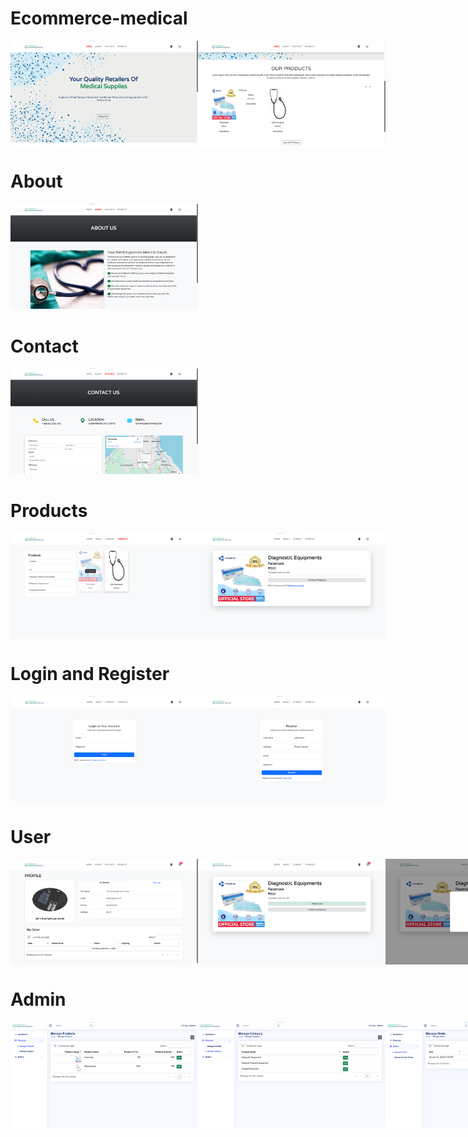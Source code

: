 # Ecommerce-medical
<div style="display: flex; justify-content: space-around;">
  <img src="asset/prod/homepage.png" alt="" width="300"/>
  <img src="asset/prod/homepage1.png" alt="" width="300"/>
</div>

# About
  <img src="asset/prod/homeabout.png" alt="" width="300"/>

# Contact
  <img src="asset/prod/homecontact.png" alt="" width="300"/>

# Products
<div style="display: flex; justify-content: space-around;">
  <img src="asset/prod/homeproduct.png" alt="" width="300"/>
  <img src="asset/prod/homeproductdetails.png" alt="" width="300"/>
</div>

# Login and Register
<div style="display: flex; justify-content: space-around;">
  <img src="asset/prod/homelogin.png" alt="" width="300"/>
  <img src="asset/prod/homeregister.png" alt="" width="300"/>
</div>

# User
<div style="display: flex; justify-content: space-around;">
    <img src="asset/prod/userprofile.png" alt="" width="300"/>
    <img src="asset/prod/userabouttoaddcart.png" alt="" width="300"/>
    <img src="asset/prod/useraddcart.png" alt="" width="300"/>
    <img src="asset/prod/usercart.png" alt="" width="300"/>
    <img src="asset/prod/usercartview.png" alt="" width="300"/>
    <img src="asset/prod/userpayment.png" alt="" width="300"/>
    <img src="asset/prod/userpaymentconfirm.png" alt="" width="300"/>
    <img src="asset/prod/userpaymentprocess.png" alt="" width="300"/>
    <img src="asset/prod/userpaymentsuccess.png" alt="" width="300"/>
</div>

# Admin
<div style="display: flex; justify-content: space-around;">
    <img src="asset/prod/dproduct.png" alt="" width="300"/>
    <img src="asset/prod/dcategory.png" alt="" width="300"/>
    <img src="asset/prod/dorders.png" alt="" width="300"/>
    <img src="asset/prod/dordersupdate.png" alt="" width="300"/>
    <img src="asset/prod/dordersupdate1.png" alt="" width="300"/>
    <img src="asset/prod/dordersarrived.png" alt="" width="300"/>
    <img src="asset/prod/userprofilestatusorder.png" alt="" width="300"/>
</div>
